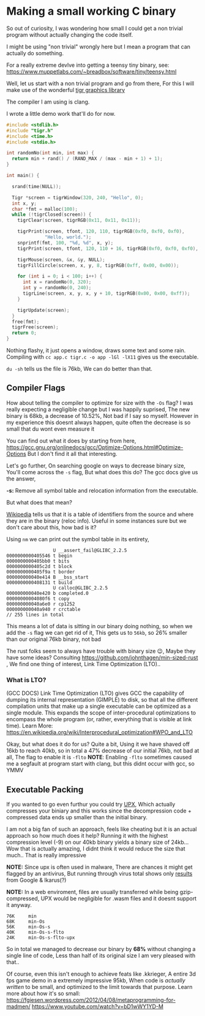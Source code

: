 # Making a small working C binary

So out of curiosity, I was wondering how small I could get a non trivial program
without actually changing the code itself.

I might be using "non trivial" wrongly here but I mean a program that can actually do something.

For a really extreme devlve into getting a teensy tiny binary, see: https://www.muppetlabs.com/~breadbox/software/tiny/teensy.html

Well, let us start with a non trivial program and go from there,
For this I will make use of the wonderful [tigr graphics library](https://github.com/erkkah/tigr)

The compiler I am using is clang.

I wrote a little demo work that'll do for now.
```c
#include <stdlib.h>
#include "tigr.h"
#include <time.h>
#include <stdio.h>

int randomNo(int min, int max) {
  return min + rand() / (RAND_MAX / (max - min + 1) + 1);
}

int main() {

  srand(time(NULL));

  Tigr *screen = tigrWindow(320, 240, "Hello", 0);
  int x, y;
  char *fmt = malloc(100);
  while (!tigrClosed(screen)) {
    tigrClear(screen, tigrRGB(0x11, 0x11, 0x11));

    tigrPrint(screen, tfont, 120, 110, tigrRGB(0xf0, 0xf0, 0xf0),
              "Hello, world.");
	snprintf(fmt, 100, "%d, %d", x, y);
	tigrPrint(screen, tfont, 120, 110 + 16, tigrRGB(0xf0, 0xf0, 0xf0), fmt);

    tigrMouse(screen, &x, &y, NULL);
    tigrFillCircle(screen, x, y, 8, tigrRGB(0xff, 0x00, 0x00));

    for (int i = 0; i < 100; i++) {
      int x = randomNo(0, 320);
      int y = randomNo(0, 240);
      tigrLine(screen, x, y, x, y + 10, tigrRGB(0x00, 0x00, 0xff));
    }

    tigrUpdate(screen);
  }
  free(fmt);
  tigrFree(screen);
  return 0;
}
```
Nothing flashy, it just opens a window, draws some text and some rain.
Compiling with `cc app.c tigr.c -o app -lGl -lX11` gives us the executable.

`du -sh` tells us the file is 76kb, We can do better than that.

## Compiler Flags
How about telling the compiler to optimize for size with the `-Os` flag?
I was really expecting a negligible change but I was happily suprised, The new binary is 68kb,
a decrease of 10.52%, Not bad if I say so myself.
However in my experience this doesnt always happen, quite often the decrease is so small that du wont even measure it

You can find out what it does by starting from here, https://gcc.gnu.org/onlinedocs/gcc/Optimize-Options.html#Optimize-Options
But I don't find it all that interesting.

Let's go further, On searching google on ways to decrease binary size, You'll come across the `-s` flag, But what does this do?
The gcc docs give us the answer,

**-s:** Remove all symbol table and relocation information from the executable.

But what does that mean?

[Wikipedia](https://en.wikipedia.org/wiki/Symbol_table) tells us that it is a table of identifiers from the source and where they are in the binary (reloc info).
Useful in some instances sure but we don't care about this, how bad is it?

Using `nm` we can print out the symbol table in its entirety,
```
                 U __assert_fail@GLIBC_2.2.5
0000000000405546 t begin
0000000000405bb0 t bits
0000000000405c2d t block
0000000000405f9a t border
000000000040e414 B __bss_start
0000000000408131 t build
                 U calloc@GLIBC_2.2.5
000000000040e420 b completed.0
00000000004080f6 t copy
000000000040a6e0 r cp1252
000000000040a940 r crctable
// 255 lines in total
```

This means a lot of data is sitting in our binary doing nothing, so when we add the `-s` flag we can get rid of it,
This gets us to `56kb`, so 26% smaller than our original 76kb binary, not bad

The rust folks seem to always have trouble with binary size 😉, Maybe they have some ideas?
Consulting https://github.com/johnthagen/min-sized-rust , We find one thing of interest, Link Time Optimization (LTO)..

### What is LTO?
(GCC DOCS) Link Time Optimization (LTO) gives GCC the capability of dumping its internal representation (GIMPLE) to disk, so that all the different compilation units that make up a single executable can be optimized as a single module. This expands the scope of inter-procedural optimizations to encompass the whole program (or, rather, everything that is visible at link time). 
Learn More: https://en.wikipedia.org/wiki/Interprocedural_optimization#WPO_and_LTO

Okay, but what does it do for us?
Quite a bit, Using it we have shaved off 16kb to reach 40kb, so in total a 47% decrease of our initial 76kb, not bad at all, The flag to enable it is `-flto`
**NOTE**: Enabling `-flto` sometimes caused me a segfault at program start with clang, but this didnt occur with gcc, so YMMV

## Executable Packing
If you wanted to go even furthur you could try [UPX](https://upx.github.io/), Which actually compresses your biniary and this works since
the decompression code + compressed data ends up smaller than the initial binary.

I am not a big fan of such an approach, feels like cheating but it is an actual approach so how much does it help?
Running it with the highest compression level (-9) on our 40kb binary yields a binary size of 24kb...
Wow that is actually amazing, I didnt think it would reduce the size that much..
That is really impressive

**NOTE:** Since upx is often used in malware, There are chances it might get flagged by an antivirus,
But running through virus total shows only [results](https://is.gd/MtqIMG) from Google & Ikarus(?)

**NOTE:** In a web enviroment, files are usually transferred while being gzip-compressed, UPX would be negligible for .wasm files and it doesnt support it anyway.

```
76K     min
68K     min-Os
56K     min-Os-s
40K     min-Os-s-flto
24K     min-Os-s-flto-upx
```

So in total we managed to decrease our binary by **68%** without changing a single line of code, Less than half of its original size
I am very pleased with that..

Of course, even this isn't enough to achieve feats like .kkrieger, A entire 3d fps game demo in a extremely impressive 95kb,
When code is *actually written* to be small, and optimized to the limit towards that purpose.
Learn more about how it's so small:
https://fgiesen.wordpress.com/2012/04/08/metaprogramming-for-madmen/
https://www.youtube.com/watch?v=bD1wWY1YD-M

